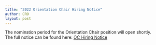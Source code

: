 ```yaml
---
title: "2022 Orientation Chair Hiring Notice"
author: CRO
layout: post
---
```


The nomination period for the Orientation Chair position will open shortly. The full notice can be found here: <a href="https://drive.google.com/file/d/1XvxPZ9LEzMioNX-MsAC7T9BMk_wYEcuN/view?usp=sharing">OC Hiring Notice</a>